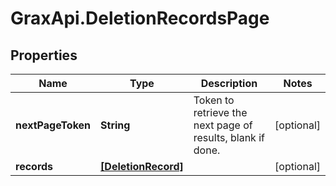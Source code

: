 # GraxApi.DeletionRecordsPage

## Properties

Name | Type | Description | Notes
------------ | ------------- | ------------- | -------------
**nextPageToken** | **String** | Token to retrieve the next page of results, blank if done. | [optional] 
**records** | [**[DeletionRecord]**](DeletionRecord.md) |  | [optional] 



